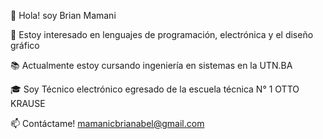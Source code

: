 👋 Hola! soy Brian Mamani

👀 Estoy interesado en lenguajes de programación, electrónica y el diseño gráfico

📚 Actualmente estoy cursando ingeniería en sistemas en la UTN.BA

🎓 Soy Técnico electrónico egresado de la escuela técnica N° 1 OTTO KRAUSE

📫 Contáctame! mamanicbrianabel@gmail.com


<!--
**brabelb/brabelb** is a ✨ _special_ ✨ repository because its `README.md` (this file) appears on your GitHub profile.

Here are some ideas to get you started:

-->

